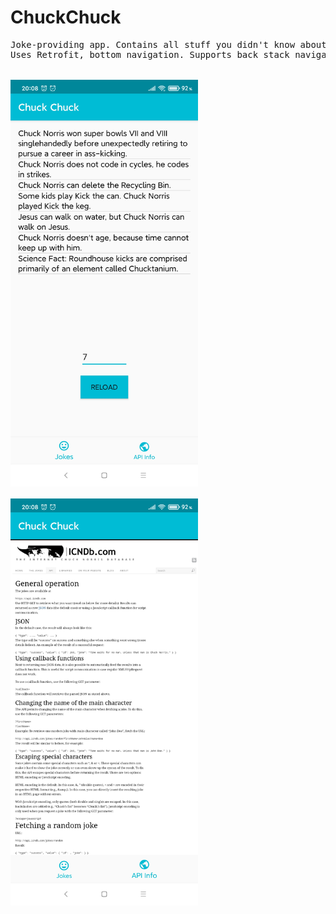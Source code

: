 # ChuckChuck
<pre>
Joke-providing app. Contains all stuff you didn't know about Chuck Norris.
Uses Retrofit, bottom navigation. Supports back stack navigation (press on system BACK button).


<img src="https://github.com/IvanShkilevv/ChuckChuck/blob/master/screenshots/1.jpg" width="300" />

<img src="https://github.com/IvanShkilevv/ChuckChuck/blob/master/screenshots/2.jpg" width="300" />
</pre>

